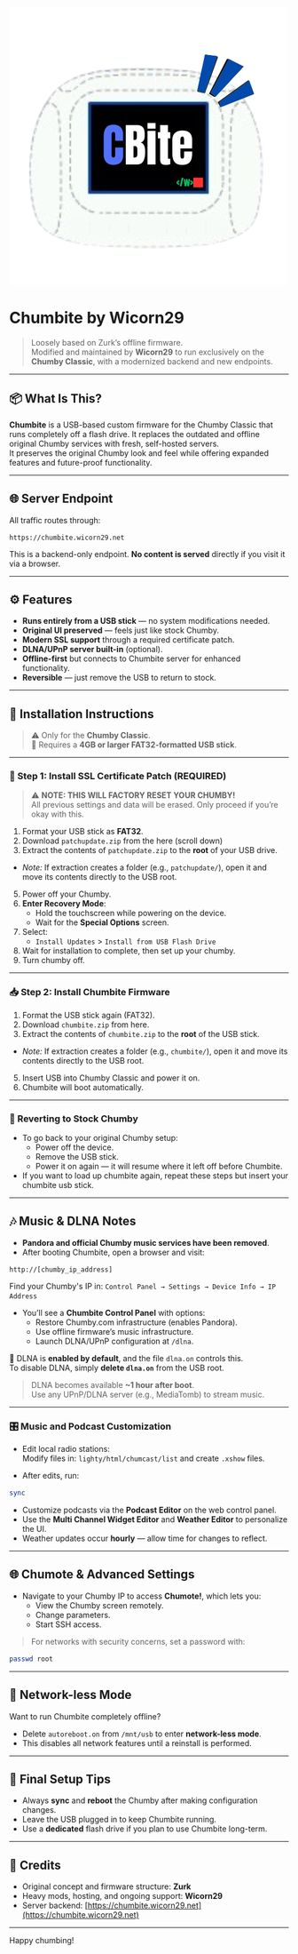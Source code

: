 <a href="https://github.com/wicorn29/chumbite-cfw">
  <img src="https://github.com/wicorn29/chumbite-cfw/blob/master/marketing/cbite.png?raw=true" alt="Chumbite Logo" width="500" height="500">
</a>

# Chumbite by Wicorn29

> Loosely based on Zurk’s offline firmware.  
> Modified and maintained by **Wicorn29** to run exclusively on the **Chumby Classic**, with a modernized backend and new endpoints.

---

## 📦 What Is This?

**Chumbite** is a USB-based custom firmware for the Chumby Classic that runs completely off a flash drive. It replaces the outdated and offline original Chumby services with fresh, self-hosted servers.  
It preserves the original Chumby look and feel while offering expanded features and future-proof functionality.

---

## 🌐 Server Endpoint

All traffic routes through:

```
https://chumbite.wicorn29.net
```

This is a backend-only endpoint. **No content is served** directly if you visit it via a browser.

---

## ⚙️ Features

- **Runs entirely from a USB stick** — no system modifications needed.
- **Original UI preserved** — feels just like stock Chumby.
- **Modern SSL support** through a required certificate patch.
- **DLNA/UPnP server built-in** (optional).
- **Offline-first** but connects to Chumbite server for enhanced functionality.
- **Reversible** — just remove the USB to return to stock.

---

## 🧰 Installation Instructions

> ⚠️ Only for the **Chumby Classic**.  
> 💾 Requires a **4GB or larger FAT32-formatted USB stick**.

---

### 🔐 Step 1: Install SSL Certificate Patch (REQUIRED)

> ⚠️ **NOTE: THIS WILL FACTORY RESET YOUR CHUMBY!**  
> All previous settings and data will be erased. Only proceed if you’re okay with this.

1. Format your USB stick as **FAT32**.
2. Download  `patchupdate.zip` from the here (scroll down)
3. Extract the contents of `patchupdate.zip` to the **root** of your USB drive.
 - *Note:* If extraction creates a folder (e.g., `patchupdate/`), open it and move its contents directly to the USB root.
5. Power off your Chumby.
6. **Enter Recovery Mode**:
   - Hold the touchscreen while powering on the device.
   - Wait for the **Special Options** screen.
7. Select:
   - `Install Updates` > `Install from USB Flash Drive`
8. Wait for installation to complete, then set up your chumby.
9. Turn chumby off.

---

### 📥 Step 2: Install Chumbite Firmware

1. Format the USB stick again (FAT32).
2. Download `chumbite.zip` from here.
3. Extract the contents of `chumbite.zip` to the **root** of the USB stick.
 - *Note:* If extraction creates a folder (e.g., `chumbite/`), open it and move its contents directly to the USB root.
5. Insert USB into Chumby Classic and power it on.
6. Chumbite will boot automatically.

---

### 🧼 Reverting to Stock Chumby

- To go back to your original Chumby setup:
  - Power off the device.
  - Remove the USB stick.
  - Power it on again — it will resume where it left off before Chumbite.
- If you want to load up chumbite again, repeat these steps but insert your chumbite usb stick.

---

## 🎶 Music & DLNA Notes

- **Pandora and official Chumby music services have been removed**.
- After booting Chumbite, open a browser and visit:

```
http://[chumby_ip_address]
```

Find your Chumby's IP in:
`Control Panel → Settings → Device Info → IP Address`

- You’ll see a **Chumbite Control Panel** with options:
  - Restore Chumby.com infrastructure (enables Pandora).
  - Use offline firmware’s music infrastructure.
  - Launch DLNA/UPnP configuration at `/dlna`.

📝 DLNA is **enabled by default**, and the file `dlna.on` controls this.  
To disable DLNA, simply **delete `dlna.on`** from the USB root.

> DLNA becomes available **~1 hour after boot**.  
Use any UPnP/DLNA server (e.g., MediaTomb) to stream music.

---

### 🎛️ Music and Podcast Customization

- Edit local radio stations:  
  Modify files in: `lighty/html/chumcast/list` and create `.xshow` files.

- After edits, run:

```bash
sync
```

- Customize podcasts via the **Podcast Editor** on the web control panel.
- Use the **Multi Channel Widget Editor** and **Weather Editor** to personalize the UI.
- Weather updates occur **hourly** — allow time for changes to reflect.

---

## 🌐 Chumote & Advanced Settings

- Navigate to your Chumby IP to access **Chumote!**, which lets you:
  - View the Chumby screen remotely.
  - Change parameters.
  - Start SSH access.

> For networks with security concerns, set a password with:
```bash
passwd root
```

---

## 📡 Network-less Mode

Want to run Chumbite completely offline?

- Delete `autoreboot.on` from `/mnt/usb` to enter **network-less mode**.
- This disables all network features until a reinstall is performed.

---

## 🔁 Final Setup Tips

- Always **sync** and **reboot** the Chumby after making configuration changes.
- Leave the USB plugged in to keep Chumbite running.
- Use a **dedicated** flash drive if you plan to use Chumbite long-term.

---

## 🙏 Credits

- Original concept and firmware structure: **Zurk**
- Heavy mods, hosting, and ongoing support: **Wicorn29**
- Server backend: [https://chumbite.wicorn29.net](https://chumbite.wicorn29.net)

---

Happy chumbing!

